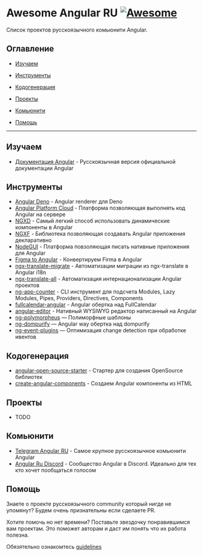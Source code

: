 # Awesome Angular RU [![Awesome](https://awesome.re/badge.svg)]()

Список проектов русскоязычного комьюнити Angular.

## Оглавление

- [Изучаем](#изучаем)

- [Инструменты](#инструменты)

- [Кодогенерация](#кодогенерация)

- [Проекты](#проекты)

- [Комьюнити](#комьюнити)

- [Помощь](#помощь)

---

## Изучаем

- [Документация Angular](https://angular24.ru/) - Русскоязычная версия официальной документации Angular

## Инструменты

- [Angular Deno](https://github.com/alosaur/angular_deno) - Angular renderer для Deno
- [Angular Platform Cloud](https://github.com/thekiba/angular-platform-cloud) - Платформа позволяющая выполнять код Angular на сервере
- [NGXD](https://github.com/IndigoSoft/ngxd) - Самый легкий способ использовать динамические компоненты в Angular
- [NGXF](https://github.com/ngxf/platform) - Библиотека позволяющая создавать Angular приложения декларативно
- [NodeGUI](https://github.com/irustm/angular-nodegui) - Платформа повзоляющая писать нативные приложения для Angular
- [Figma to Angular](https://github.com/irustm/figma-to-angular) - Конвертируем Firma в Angular
- [ngx-translate-migrate](https://github.com/irustm/ngx-translate-migrate) - Автоматизации миграции из ngx-translate в Angular i18n
- [ngx-translate-all](https://github.com/irustm/ngx-translate-all) - Автоматизация интернационализации Angular проектов
- [ng-app-counter](https://github.com/irustm/ng-app-counter) - CLI инструмент для подсчета Modules, Lazy Modules, Pipes, Providers, Directives, Components
- [fullcalendar-angular](https://github.com/fullcalendar/fullcalendar-angular) - Angular обертка над FullCalendar
- [angular-editor](https://github.com/kolkov/angular-editor) - Нативный WYSIWYG редактор написанный на Angular
- [ng-polymorpheus](https://github.com/TinkoffCreditSystems/ng-polymorpheus) — Полиморфные шаблоны
- [ng-dompurify](https://github.com/TinkoffCreditSystems/ng-dompurify) — Angular way обертка над dompurify
- [ng-event-plugins](https://github.com/TinkoffCreditSystems/ng-event-plugins) — Оптимизация change detection при обработке ивентов

## Кодогенерация

- [angular-open-source-starter](https://github.com/TinkoffCreditSystems/angular-open-source-starter) - Стартер для создания OpenSource библиотек
- [create-angular-components](https://github.com/obenjiro/create-angular-components) - Создаем Angular компоненты из HTML

## Проекты

- TODO

## Комьюнити

- [Telegram Angular RU](https://t.me/angular_ru) - Самое крупное русскоязычное комьюнити Angular
- [Angular Ru Discord](https://discord.gg/GWBZgDE) - Сообщество Angular в Discord. Идеально для тех кто хочет пообщаться голосом

## Помощь

Знаете о проекте русскоязычного community который нигде не упомянут? Будем очень признательны если cделаете PR.

Хотите помочь но нет времени? Поставьте звездочку понравившимся вам проектам. Это поможет авторам и даст им понять что их работа полезна.

Обязятельно ознакомтесь [guidelines](CONTRIBUTING.md)
